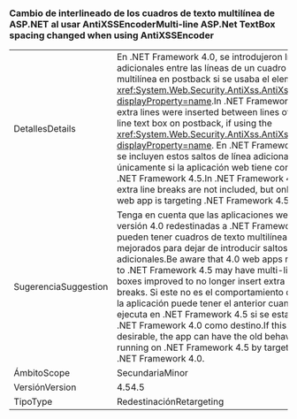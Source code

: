 ### <a name="multi-line-aspnet-textbox-spacing-changed-when-using-antixssencoder"></a><span data-ttu-id="d3d6f-101">Cambio de interlineado de los cuadros de texto multilínea de ASP.NET al usar AntiXSSEncoder</span><span class="sxs-lookup"><span data-stu-id="d3d6f-101">Multi-line ASP.Net TextBox spacing changed when using AntiXSSEncoder</span></span>

|   |   |
|---|---|
|<span data-ttu-id="d3d6f-102">Detalles</span><span class="sxs-lookup"><span data-stu-id="d3d6f-102">Details</span></span>|<span data-ttu-id="d3d6f-103">En .NET Framework 4.0, se introdujeron líneas adicionales entre las líneas de un cuadro de texto multilínea en postback si se usaba el elemento <xref:System.Web.Security.AntiXss.AntiXssEncoder?displayProperty=name>.</span><span class="sxs-lookup"><span data-stu-id="d3d6f-103">In .NET Framework 4.0, extra lines were inserted between lines of a multi-line text box on postback, if using the <xref:System.Web.Security.AntiXss.AntiXssEncoder?displayProperty=name>.</span></span> <span data-ttu-id="d3d6f-104">En .NET Framework 4.5 no se incluyen estos saltos de línea adicionales, pero únicamente si la aplicación web tiene como destino .NET Framework 4.5.</span><span class="sxs-lookup"><span data-stu-id="d3d6f-104">In .NET Framework 4.5, those extra line breaks are not included, but only if the web app is targeting .NET Framework 4.5</span></span>|
|<span data-ttu-id="d3d6f-105">Sugerencia</span><span class="sxs-lookup"><span data-stu-id="d3d6f-105">Suggestion</span></span>|<span data-ttu-id="d3d6f-106">Tenga en cuenta que las aplicaciones web de la versión 4.0 redestinadas a .NET Framework 4.5 pueden tener cuadros de texto multilínea mejorados para dejar de introducir saltos de línea adicionales.</span><span class="sxs-lookup"><span data-stu-id="d3d6f-106">Be aware that 4.0 web apps retargeted to .NET Framework 4.5 may have multi-line text boxes improved to no longer insert extra line breaks.</span></span> <span data-ttu-id="d3d6f-107">Si este no es el comportamiento deseado, la aplicación puede tener el anterior cuando se ejecuta en .NET Framework 4.5 si se establece .NET Framework 4.0 como destino.</span><span class="sxs-lookup"><span data-stu-id="d3d6f-107">If this is not desirable, the app  can have the old behavior when running on .NET Framework 4.5 by targeting the .NET Framework 4.0.</span></span>|
|<span data-ttu-id="d3d6f-108">Ámbito</span><span class="sxs-lookup"><span data-stu-id="d3d6f-108">Scope</span></span>|<span data-ttu-id="d3d6f-109">Secundaria</span><span class="sxs-lookup"><span data-stu-id="d3d6f-109">Minor</span></span>|
|<span data-ttu-id="d3d6f-110">Versión</span><span class="sxs-lookup"><span data-stu-id="d3d6f-110">Version</span></span>|<span data-ttu-id="d3d6f-111">4.5</span><span class="sxs-lookup"><span data-stu-id="d3d6f-111">4.5</span></span>|
|<span data-ttu-id="d3d6f-112">Tipo</span><span class="sxs-lookup"><span data-stu-id="d3d6f-112">Type</span></span>|<span data-ttu-id="d3d6f-113">Redestinación</span><span class="sxs-lookup"><span data-stu-id="d3d6f-113">Retargeting</span></span>|

